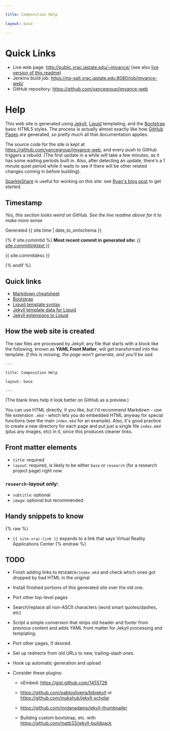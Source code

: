 ```yaml
---

title: Composition Help

layout: base

---
```


# Quick Links

- Live web page: <http://public.vrac.iastate.edu/~jmvance/> (see also [live version of this readme](http://public.vrac.iastate.edu/~jmvance/README.html))
- Jenkins build job: <https://no-salt.vrac.iastate.edu:8080/job/jmvance-web/>
- GitHub repository: <https://github.com/vancegroup/jmvance-web>

# Help
This web site is generated using [Jekyll][], [Liquid][] templating, and
the [Bootstrap][] basic HTML5 styles. The process is actually almost
exactly like how [GitHub Pages][] are generated, so pretty much all that
documentation applies.

The source code for the site is kept at <https://github.com/vancegroup/jmvance-web>,
and every push to GitHub triggers a rebuild. (The first update in a while will take a few minutes, as it has some waiting periods built in. Also, after detecting an update, there's a 1 minute quiet period while it waits to see if there will be other related changes coming in before building).

[SparkleShare](http://sparkleshare.org/) is useful for working on this site: see [Ryan's blog post](http://academic.cleardefinition.com/2013/05/02/if-you-mixed-git-and-dropbox-and-made-it-open-source/) to get started.

## Timestamp
*Yes, this section looks weird on GitHub.  See the live readme above for it to make more sense*

Generated {{ site.time | date_to_xmlschema }}

{% if site.commitid %}
**Most recent commit in generated site:** [{{ site.commitlinktext }}](https://github.com/vancegroup/jmvance-web/commit/{{site.commitid}})

{{ site.commitdesc }}

{% endif %}

## Quick links
- [Markdown cheatsheet](https://github.com/adam-p/markdown-here/wiki/Markdown-Cheatsheet)
- [Bootstrap][]
- [Liquid template syntax](https://github.com/shopify/liquid/wiki/liquid-for-designers)
- [Jekyll template data for Liquid](https://github.com/mojombo/jekyll/wiki/Template-Data)
- [Jekyll extensions to Liquid](https://github.com/mojombo/jekyll/wiki/Liquid-Extensions)

[Jekyll]: http://jekyllrb.com/
[Liquid]: https://github.com/shopify/liquid/
[Bootstrap]: http://twitter.github.com/bootstrap/
[GitHub Pages]: https://help.github.com/articles/using-jekyll-with-pages

## How the web site is created
The raw files are processed by Jekyll: any file that starts with a block
like the following, known as **YAML Front Matter**, will get transformed
into the template. _If this is missing, the page won't generate, and you'll
be sad._

    ---

    title: Composition Help

    layout: base

    ---

(The blank lines help it look better on GitHub as a preview.)

You can use HTML directly, if you like, but I'd recommend Markdown - use
file extension `.mkd` - which lets you do embedded HTML anyway for
special functions (see the main `index.mkd` for an example). Also, it's
good practice to create a new directory for each page and put just a
single file `index.mkd` (plus any images, etc) in it, since this
produces cleaner links.

## Front matter elements
- `title`: required
- `layout`: required, is likely to be either `base` or `research` (for a research project page) right now.

### `research`-layout only:

- `subtitle`: optional
- `image`: optional but recommended

## Handy snippets to know
{% raw %}
- `{{ site.vrac-link }}` expands to a link that says Virtual Reality Applications Center
{% endraw %}


## TODO
- Finish adding links to `RESEARCH/index.mkd` and check which ones got dropped by bad HTML in the original
- Install finished portions of this generated site over the old one.

- Port other top-level pages

- Search/replace all non-ASCII characters (word smart quotes/dashes, etc)
- Script a simple conversion that strips old header and footer from
  previous content and adds YAML front matter for Jekyll processing and
  templating.
- Port other pages, if desired.
- Set up redirects from old URLs to new, trailing-slash ones.

- Hook up automatic generation and upload

- Consider these plugins:

    - oEmbed: <https://gist.github.com/1455726>

    - <https://github.com/pablooliveira/bibjekyll> or <https://github.com/inukshuk/jekyll-scholar>

    - <https://github.com/mrdanadams/jekyll-thumbnailer>

    - Building custom bootstrap, etc. with <https://github.com/matb33/jekyll-buildpack>

